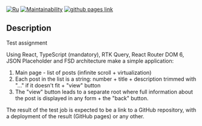 [![Ru](https://img.shields.io/badge/Rus-blue)](README_ru.md)
[![Maintainability](https://api.codeclimate.com/v1/badges/32d9fc9cc5c8883cebf2/maintainability)](https://codeclimate.com/github/ilyasilkin27/test/maintainability)
[![github pages link](https://img.shields.io/badge/GitHub-pages-blue)](https://ilyasilkin27.github.io/react-posts-app/)

## Description

Test assignment

Using React, TypeScript (mandatory), RTK Query, React Router DOM 6, JSON Placeholder and FSD architecture make a simple application:

1. Main page - list of posts (infinite scroll + virtualization)
2. Each post in the list is a string: number + title + description trimmed with "..." if it doesn't fit + "view" button
3. The "view" button leads to a separate root where full information about the post is displayed in any form + the "back" button.

The result of the test job is expected to be a link to a GitHub repository, with a deployment of the result (GitHub pages) or any other.

